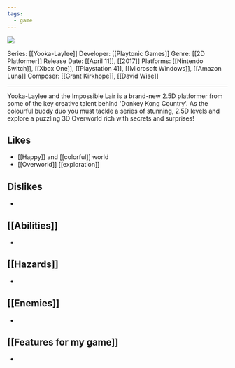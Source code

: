 ```yaml
---
tags:
  - game
---
```

<img src="https://cdn2.steamgriddb.com/thumb/cbc5161dfe686137fe8842969717b19c.jpg">

Series: [[Yooka-Laylee]]
Developer: [[Playtonic Games]]
Genre: [[2D Platformer]]
Release Date: [[April 11]], [[2017]]
Platforms: [[Nintendo Switch]], [[Xbox One]], [[Playstation 4]], [[Microsoft Windows]], [[Amazon Luna]]
Composer:  [[Grant Kirkhope]], [[David Wise]]

----

Yooka-Laylee and the Impossible Lair is a brand-new 2.5D platformer from some of the key creative talent behind 'Donkey Kong Country'. As the colourful buddy duo you must tackle a series of stunning, 2.5D levels and explore a puzzling 3D Overworld rich with secrets and surprises!

## Likes
* [[Happy]] and [[colorful]] world
* [[Overworld]] [[exploration]] 

## Dislikes
* 

## [[Abilities]]
* 

## [[Hazards]]
* 

## [[Enemies]]
* 

## [[Features for my game]]
* 